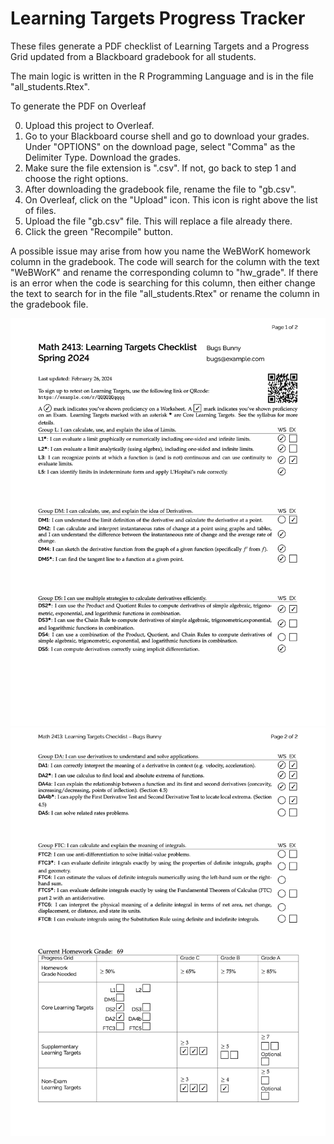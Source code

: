 # Learning Targets Progress Tracker


These files generate a PDF checklist of Learning Targets and a Progress Grid updated from a Blackboard gradebook for all students.


The main logic is written in the R Programming Language and is in the file "all_students.Rtex".  


To generate the PDF on Overleaf

0. Upload this project to Overleaf.
1. Go to your Blackboard course shell and go to download your grades.  Under "OPTIONS" on the download page, select "Comma" as the Delimiter Type.  Download the grades.
2. Make sure the file extension is ".csv".  If not, go back to step 1 and choose the right options.
3. After downloading the gradebook file, rename the file to "gb.csv".
4. On Overleaf, click on the "Upload" icon.  This icon is right above the list of files.
5. Upload the file "gb.csv" file.  This will replace a file already there.
6. Click the green "Recompile" button.



A possible issue may arise from how you name the WeBWorK homework column in the gradebook.  The code will search for the column with the text "WeBWorK" and rename the corresponding column to "hw_grade".  If there is an error when the code is searching for this column, then either change the text to search for in the file "all_students.Rtex" or rename the column in the gradebook file.


![Page 1 of PDF](./page1.png)
![Page 2 of PDF](./page2.png)
